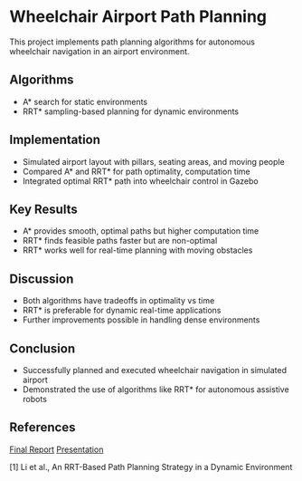 # Wheelchair Airport Path Planning 

This project implements path planning algorithms for autonomous wheelchair navigation in an airport environment.

## Algorithms

- A* search for static environments
- RRT* sampling-based planning for dynamic environments 

## Implementation

- Simulated airport layout with pillars, seating areas, and moving people
- Compared A* and RRT* for path optimality, computation time
- Integrated optimal RRT* path into wheelchair control in Gazebo

## Key Results

- A* provides smooth, optimal paths but higher computation time
- RRT* finds feasible paths faster but are non-optimal
- RRT* works well for real-time planning with moving obstacles

## Discussion 

- Both algorithms have tradeoffs in optimality vs time
- RRT* is preferable for dynamic real-time applications
- Further improvements possible in handling dense environments

## Conclusion

- Successfully planned and executed wheelchair navigation in simulated airport
- Demonstrated the use of algorithms like RRT* for autonomous assistive robots

## References

[Final Report](Final_report.pdf)
[Presentation](presentation.pdf)

[1] Li et al., An RRT-Based Path Planning Strategy in a Dynamic Environment

